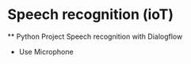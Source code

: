 # Speech recognition (ioT)

** Python Project Speech recognition with Dialogflow
  * Use Microphone

